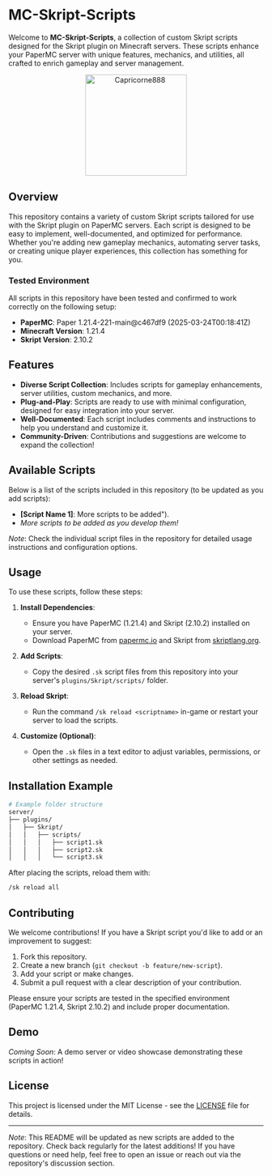 # MC-Skript-Scripts

Welcome to **MC-Skript-Scripts**, a collection of custom Skript scripts designed for the Skript plugin on Minecraft servers. These scripts enhance your PaperMC server with unique features, mechanics, and utilities, all crafted to enrich gameplay and server management.

<p align="center">
  <img src="http://checkthese.com/img/IMG_0160.PNG?3" alt="Capricorne888" width="200" height="200">
</p>

## Overview

This repository contains a variety of custom Skript scripts tailored for use with the Skript plugin on PaperMC servers. Each script is designed to be easy to implement, well-documented, and optimized for performance. Whether you're adding new gameplay mechanics, automating server tasks, or creating unique player experiences, this collection has something for you.

### Tested Environment
All scripts in this repository have been tested and confirmed to work correctly on the following setup:
- **PaperMC**: Paper 1.21.4-221-main@c467df9 (2025-03-24T00:18:41Z)
- **Minecraft Version**: 1.21.4
- **Skript Version**: 2.10.2

## Features

- **Diverse Script Collection**: Includes scripts for gameplay enhancements, server utilities, custom mechanics, and more.
- **Plug-and-Play**: Scripts are ready to use with minimal configuration, designed for easy integration into your server.
- **Well-Documented**: Each script includes comments and instructions to help you understand and customize it.
- **Community-Driven**: Contributions and suggestions are welcome to expand the collection!

## Available Scripts

Below is a list of the scripts included in this repository (to be updated as you add scripts):

- **[Script Name 1]**: More scripts to be added").
- *More scripts to be added as you develop them!*

*Note*: Check the individual script files in the repository for detailed usage instructions and configuration options.

## Usage

To use these scripts, follow these steps:

1. **Install Dependencies**:
   - Ensure you have PaperMC (1.21.4) and Skript (2.10.2) installed on your server.
   - Download PaperMC from [papermc.io](https://papermc.io/) and Skript from [skriptlang.org](https://skriptlang.org/).

2. **Add Scripts**:
   - Copy the desired `.sk` script files from this repository into your server's `plugins/Skript/scripts/` folder.

3. **Reload Skript**:
   - Run the command `/sk reload <scriptname>` in-game or restart your server to load the scripts.

4. **Customize (Optional)**:
   - Open the `.sk` files in a text editor to adjust variables, permissions, or other settings as needed.

## Installation Example

```bash
# Example folder structure
server/
├── plugins/
│   ├── Skript/
│   │   ├── scripts/
│   │   │   ├── script1.sk
│   │   │   ├── script2.sk
│   │   │   └── script3.sk
```

After placing the scripts, reload them with:

```bash
/sk reload all
```

## Contributing

We welcome contributions! If you have a Skript script you'd like to add or an improvement to suggest:

1. Fork this repository.
2. Create a new branch (`git checkout -b feature/new-script`).
3. Add your script or make changes.
4. Submit a pull request with a clear description of your contribution.

Please ensure your scripts are tested in the specified environment (PaperMC 1.21.4, Skript 2.10.2) and include proper documentation.

## Demo

*Coming Soon*: A demo server or video showcase demonstrating these scripts in action!

## License

This project is licensed under the MIT License - see the [LICENSE](LICENSE) file for details.

---

*Note*: This README will be updated as new scripts are added to the repository. Check back regularly for the latest additions! If you have questions or need help, feel free to open an issue or reach out via the repository's discussion section.

